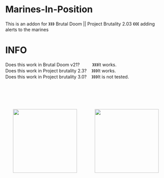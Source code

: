 # Marines-In-Position
This is an addon for 》》》 Brutal Doom || Project Brutality 2.03 《《《 adding alerts to the marines <br>

# INFO

Does this work in Brutal Doom v21?  ‍ ‍ ‍ ‍ ‍ ‍ ‍ ‍ ‍ 》》》It works. <br>
Does this work in Project brutality 2.3?  ‍ ‍ ‍ 》》》It works. <br>
Does this work in Project brutality 3.0?  ‍ ‍ ‍ 》》》It is not tested.

# ⠀

<div align="center">
<img src="https://user-images.githubusercontent.com/78381898/109348909-c09ec900-783a-11eb-8ad5-bf5dad9f3b5d.png" wight="200" height="200" />
⠀⠀⠀⠀⠀<img src="https://user-images.githubusercontent.com/78381898/109349341-68b49200-783b-11eb-846a-07873b3ccf33.jpg" wight="200" height="200" />
</div>

# ⠀
